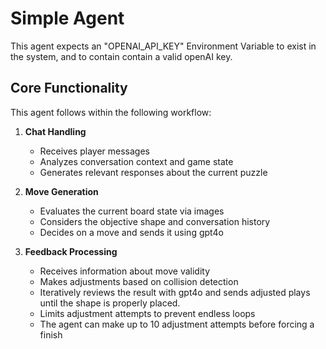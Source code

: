 # Simple Agent

This agent expects an "OPENAI_API_KEY" Environment Variable to exist in the system, and to contain contain a valid openAI key.

## Core Functionality

This agent follows within the following workflow:

1. **Chat Handling**
   - Receives player messages
   - Analyzes conversation context and game state
   - Generates relevant responses about the current puzzle

2. **Move Generation**
   - Evaluates the current board state via images
   - Considers the objective shape and conversation history
   - Decides on a move and sends it using gpt4o

3. **Feedback Processing**
   - Receives information about move validity
   - Makes adjustments based on collision detection
   - Iteratively reviews the result with gpt4o and sends adjusted plays until the shape is properly placed.
   - Limits adjustment attempts to prevent endless loops
   - The agent can make up to 10 adjustment attempts before forcing a finish
